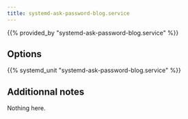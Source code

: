 ```yaml
---
title: systemd-ask-password-blog.service
---
```


{{% provided_by "systemd-ask-password-blog.service" %}}

## Options

{{% systemd_unit "systemd-ask-password-blog.service" %}}

## Additionnal notes

Nothing here.